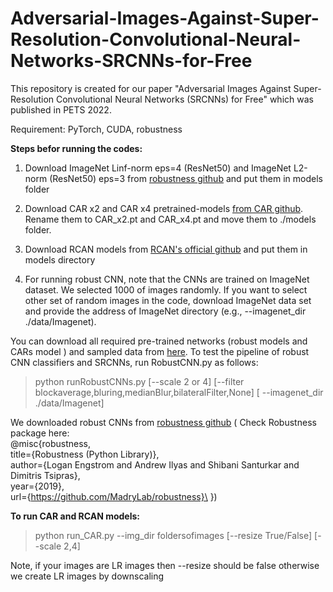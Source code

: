 # Adversarial-Images-Against-Super-Resolution-Convolutional-Neural-Networks-SRCNNs-for-Free
This repository is created for our paper "Adversarial Images Against Super-Resolution Convolutional Neural Networks (SRCNNs) for Free" which was published in PETS 2022.


Requirement: PyTorch, CUDA, robustness

**Steps befor running the codes:**

1. Download ImageNet Linf-norm eps=4 (ResNet50) and ImageNet L2-norm (ResNet50) eps=3 from [robustness github](https://github.com/MadryLab/robustness) and put them in models folder
2. Download CAR x2 and CAR x4 pretrained-models [from CAR github](https://github.com/sunwj/CAR). Rename them to CAR_x2.pt and CAR_x4.pt and move them to ./models folder.
3. Download RCAN models from [RCAN's official github](https://github.com/yulunzhang/RCAN) and put them in models directory

5. For running robust CNN, note that the CNNs are trained on ImageNet dataset. We selected 1000 of images randomly. If you want to select other set of random images in the code, download ImageNet data set and  provide the address of ImageNet directory (e.g., --imagenet_dir ./data/Imagenet). 

You can download all required pre-trained networks (robust models and CARs model ) and sampled data from [here](https://drive.google.com/drive/folders/1u-oD2kJDnnzOPhQSkfJJ1iKsEIRjt8VO?usp=sharing). To test the pipeline of robust CNN classifiers and SRCNNs, run RobustCNN.py as follows:

> python runRobustCNNs.py [--scale 2 or 4] [--filter blockaverage,bluring,medianBlur,bilateralFilter,None] [ --imagenet_dir ./data/Imagenet]

We downloaded robust CNNs from [robustness github](https://github.com/MadryLab/robustness) ( Check Robustness package here:\
@misc{robustness,\
   title={Robustness (Python Library)},\
   author={Logan Engstrom and Andrew Ilyas and Shibani Santurkar and Dimitris Tsipras},\
   year={2019},\
   url={https://github.com/MadryLab/robustness}\
})

**To run CAR and RCAN models:**

> python run_CAR.py --img_dir foldersofimages [--resize True/False] [--scale 2,4]

Note, if your images are LR images then --resize should be false otherwise we create  LR images by downscaling
 
